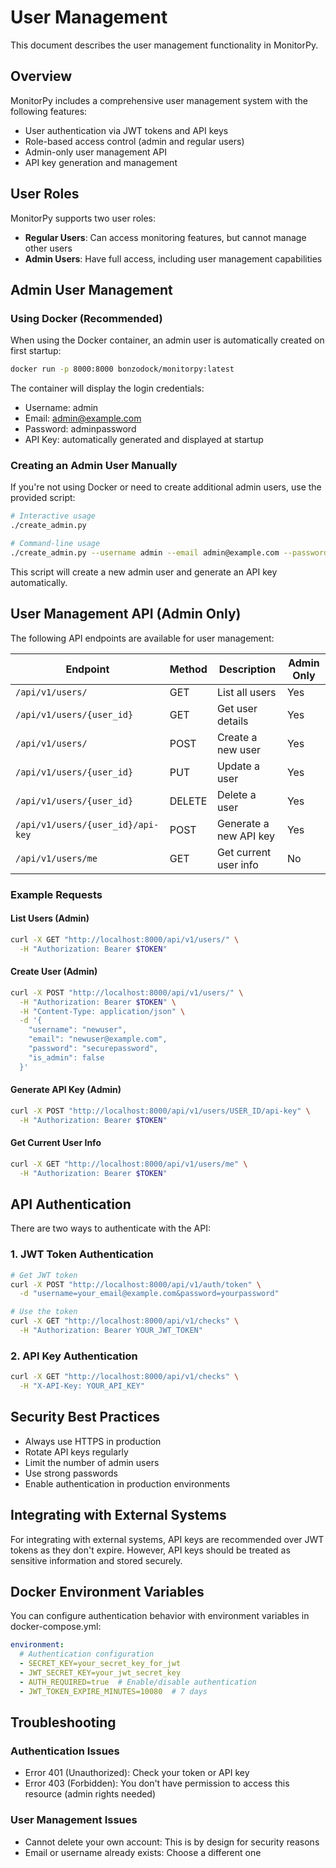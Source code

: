 # User Management

This document describes the user management functionality in MonitorPy.

## Overview

MonitorPy includes a comprehensive user management system with the following features:

- User authentication via JWT tokens and API keys
- Role-based access control (admin and regular users)
- Admin-only user management API
- API key generation and management

## User Roles

MonitorPy supports two user roles:

- **Regular Users**: Can access monitoring features, but cannot manage other users
- **Admin Users**: Have full access, including user management capabilities

## Admin User Management

### Using Docker (Recommended)

When using the Docker container, an admin user is automatically created on first startup:

```bash
docker run -p 8000:8000 bonzodock/monitorpy:latest
```

The container will display the login credentials:
- Username: admin
- Email: admin@example.com
- Password: adminpassword
- API Key: automatically generated and displayed at startup

### Creating an Admin User Manually

If you're not using Docker or need to create additional admin users, use the provided script:

```bash
# Interactive usage
./create_admin.py

# Command-line usage
./create_admin.py --username admin --email admin@example.com --password securepassword
```

This script will create a new admin user and generate an API key automatically.

## User Management API (Admin Only)

The following API endpoints are available for user management:

| Endpoint | Method | Description | Admin Only |
|----------|--------|-------------|------------|
| `/api/v1/users/` | GET | List all users | Yes |
| `/api/v1/users/{user_id}` | GET | Get user details | Yes |
| `/api/v1/users/` | POST | Create a new user | Yes |
| `/api/v1/users/{user_id}` | PUT | Update a user | Yes |
| `/api/v1/users/{user_id}` | DELETE | Delete a user | Yes |
| `/api/v1/users/{user_id}/api-key` | POST | Generate a new API key | Yes |
| `/api/v1/users/me` | GET | Get current user info | No |

### Example Requests

#### List Users (Admin)

```bash
curl -X GET "http://localhost:8000/api/v1/users/" \
  -H "Authorization: Bearer $TOKEN"
```

#### Create User (Admin)

```bash
curl -X POST "http://localhost:8000/api/v1/users/" \
  -H "Authorization: Bearer $TOKEN" \
  -H "Content-Type: application/json" \
  -d '{
    "username": "newuser",
    "email": "newuser@example.com",
    "password": "securepassword",
    "is_admin": false
  }'
```

#### Generate API Key (Admin)

```bash
curl -X POST "http://localhost:8000/api/v1/users/USER_ID/api-key" \
  -H "Authorization: Bearer $TOKEN"
```

#### Get Current User Info

```bash
curl -X GET "http://localhost:8000/api/v1/users/me" \
  -H "Authorization: Bearer $TOKEN"
```

## API Authentication

There are two ways to authenticate with the API:

### 1. JWT Token Authentication

```bash
# Get JWT token
curl -X POST "http://localhost:8000/api/v1/auth/token" \
  -d "username=your_email@example.com&password=yourpassword"

# Use the token
curl -X GET "http://localhost:8000/api/v1/checks" \
  -H "Authorization: Bearer YOUR_JWT_TOKEN"
```

### 2. API Key Authentication

```bash
curl -X GET "http://localhost:8000/api/v1/checks" \
  -H "X-API-Key: YOUR_API_KEY"
```

## Security Best Practices

- Always use HTTPS in production
- Rotate API keys regularly
- Limit the number of admin users
- Use strong passwords
- Enable authentication in production environments

## Integrating with External Systems

For integrating with external systems, API keys are recommended over JWT tokens as they don't expire. However, API keys should be treated as sensitive information and stored securely.

## Docker Environment Variables

You can configure authentication behavior with environment variables in docker-compose.yml:

```yaml
environment:
  # Authentication configuration
  - SECRET_KEY=your_secret_key_for_jwt
  - JWT_SECRET_KEY=your_jwt_secret_key
  - AUTH_REQUIRED=true  # Enable/disable authentication
  - JWT_TOKEN_EXPIRE_MINUTES=10080  # 7 days
```

## Troubleshooting

### Authentication Issues

- Error 401 (Unauthorized): Check your token or API key
- Error 403 (Forbidden): You don't have permission to access this resource (admin rights needed)

### User Management Issues

- Cannot delete your own account: This is by design for security reasons
- Email or username already exists: Choose a different one
